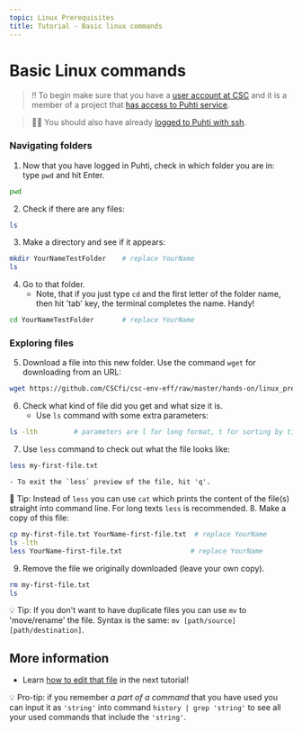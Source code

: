 ```yaml
---
topic: Linux Prerequisites
title: Tutorial - Basic linux commands
---
```


# Basic Linux commands

> ‼️ To begin make sure that you have a [user account at CSC](https://docs.csc.fi/accounts/how-to-create-new-user-account/) and it is a member of a project that [has access to Puhti service](https://docs.csc.fi/accounts/how-to-add-service-access-for-project/).

> ☝🏻 You should also have already [logged to Puhti with ssh](https://csc-training.github.io/csc-env-eff/hands-on/connecting/ssh-puhti.html).

### Navigating folders

1. Now that you have logged in Puhti, check in which folder you are in: type `pwd` and hit Enter.
```bash
pwd
```
2. Check if there are any files:
```bash
ls
```
3. Make a directory and see if it appears:
```bash
mkdir YourNameTestFolder    # replace YourName
ls
```
4. Go to that folder. 
    - Note, that if you just type `cd` and the first letter of the folder name,  then hit 'tab' key, the terminal completes the name. Handy!
```bash
cd YourNameTestFolder       # replace YourName
```

### Exploring files 

5. Download a file into this new folder. Use the command `wget` for downloading from an URL:
```bash
wget https://github.com/CSCfi/csc-env-eff/raw/master/hands-on/linux_prerequisites/my-first-file.txt
```
6. Check what kind of file did you get and what size it is. 
    - Use `ls` command with some extra parameters:
```bash
ls -lth         # parameters are l for long format, t for sorting by time and h for convenient size units. Anything that starts with a hashtag is a comment and is not executed
```
7. Use `less` command to check out what the file looks like:
```bash
less my-first-file.txt
```
    - To exit the `less` preview of the file, hit 'q'.  
💭 Tip: Instead of `less` you can use `cat` which prints the content of the file(s) straight into command line. For long texts `less` is recommended.
8. Make a copy of this file:
```bash
cp my-first-file.txt YourName-first-file.txt  # replace YourName
ls -lth
less YourName-first-file.txt                 # replace YourName
```

9. Remove the file we originally downloaded (leave your own copy). 
```bash
rm my-first-file.txt
ls
```

💡 Tip: If you don't want to have duplicate files you can use `mv` to 'move/rename' the file. Syntax is the same: `mv [path/source] [path/destination]`.

## More information
- Learn [how to edit that file](https://csc-training.github.io/csc-env-eff/hands-on/linux_prerequisites/basic-file-editing.html) in the next tutorial!

💡 Pro-tip: if you remember *a part of a command* that you have used you can input it as `'string'` into command `history | grep 'string'` to see all your used commands that include the `'string'`.